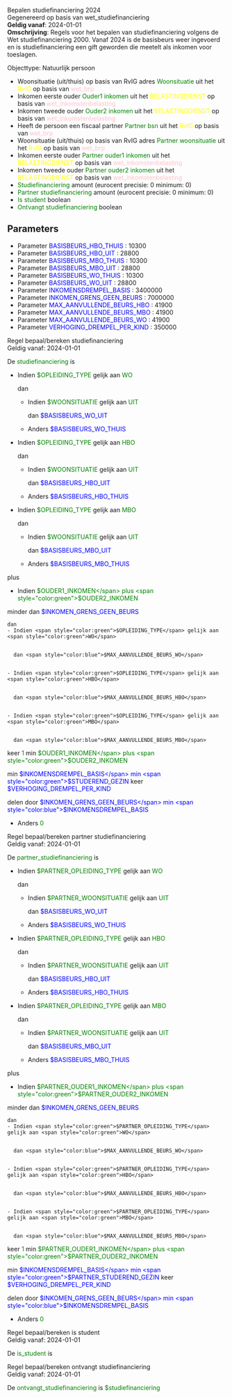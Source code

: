 Bepalen studiefinanciering 2024 \
Gegenereerd op basis van wet_studiefinanciering \
**Geldig vanaf**: 2024-01-01 \
**Omschrijving**: Regels voor het bepalen van studiefinanciering volgens de Wet studiefinanciering 2000. Vanaf 2024 is de basisbeurs weer ingevoerd en is studiefinanciering een gift geworden die meetelt als inkomen voor toeslagen.


Objecttype: Natuurlijk persoon
- Woonsituatie (uit/thuis) op basis van RvIG adres <span style="color:green">Woonsituatie</span> uit het <span style="color:yellow"> RvIG </span> op basis van <span style="color:pink"> wet_brp </span>
- Inkomen eerste ouder <span style="color:green">Ouder1 inkomen</span> uit het <span style="color:yellow"> BELASTINGDIENST </span> op basis van <span style="color:pink"> wet_inkomstenbelasting </span>
- Inkomen tweede ouder <span style="color:green">Ouder2 inkomen</span> uit het <span style="color:yellow"> BELASTINGDIENST </span> op basis van <span style="color:pink"> wet_inkomstenbelasting </span>
- Heeft de persoon een fiscaal partner <span style="color:green">Partner bsn</span> uit het <span style="color:yellow"> RvIG </span> op basis van <span style="color:pink"> wet_brp </span>
- Woonsituatie (uit/thuis) op basis van RvIG adres <span style="color:green">Partner woonsituatie</span> uit het <span style="color:yellow"> RvIG </span> op basis van <span style="color:pink"> wet_brp </span>
- Inkomen eerste ouder <span style="color:green">Partner ouder1 inkomen</span> uit het <span style="color:yellow"> BELASTINGDIENST </span> op basis van <span style="color:pink"> wet_inkomstenbelasting </span>
- Inkomen tweede ouder <span style="color:green">Partner ouder2 inkomen</span> uit het <span style="color:yellow"> BELASTINGDIENST </span> op basis van <span style="color:pink"> wet_inkomstenbelasting </span>
- <span style="color:green">Studiefinanciering</span> amount (eurocent precisie: 0 minimum: 0)
- <span style="color:green">Partner studiefinanciering</span> amount (eurocent precisie: 0 minimum: 0)
- <span style="color:green">Is student</span> boolean
- <span style="color:green">Ontvangt studiefinanciering</span> boolean

## Parameters ##
- Parameter <span style="color:blue">BASISBEURS_HBO_THUIS</span> : 10300
- Parameter <span style="color:blue">BASISBEURS_HBO_UIT</span> : 28800
- Parameter <span style="color:blue">BASISBEURS_MBO_THUIS</span> : 10300
- Parameter <span style="color:blue">BASISBEURS_MBO_UIT</span> : 28800
- Parameter <span style="color:blue">BASISBEURS_WO_THUIS</span> : 10300
- Parameter <span style="color:blue">BASISBEURS_WO_UIT</span> : 28800
- Parameter <span style="color:blue">INKOMENSDREMPEL_BASIS</span> : 3400000
- Parameter <span style="color:blue">INKOMEN_GRENS_GEEN_BEURS</span> : 7000000
- Parameter <span style="color:blue">MAX_AANVULLENDE_BEURS_HBO</span> : 41900
- Parameter <span style="color:blue">MAX_AANVULLENDE_BEURS_MBO</span> : 41900
- Parameter <span style="color:blue">MAX_AANVULLENDE_BEURS_WO</span> : 41900
- Parameter <span style="color:blue">VERHOGING_DREMPEL_PER_KIND</span> : 350000


Regel bepaal/bereken studiefinanciering \
Geldig vanaf: 2024-01-01

De <span style="color: green">studiefinanciering</span> is

  - Indien <span style="color:green">$OPLEIDING_TYPE</span> gelijk aan <span style="color:green">WO</span>


    dan
    - Indien <span style="color:green">$WOONSITUATIE</span> gelijk aan <span style="color:green">UIT</span>


      dan <span style="color:blue">$BASISBEURS_WO_UIT</span>


    - Anders <span style="color:blue">$BASISBEURS_WO_THUIS</span>




  - Indien <span style="color:green">$OPLEIDING_TYPE</span> gelijk aan <span style="color:green">HBO</span>


    dan
    - Indien <span style="color:green">$WOONSITUATIE</span> gelijk aan <span style="color:green">UIT</span>


      dan <span style="color:blue">$BASISBEURS_HBO_UIT</span>


    - Anders <span style="color:blue">$BASISBEURS_HBO_THUIS</span>




  - Indien <span style="color:green">$OPLEIDING_TYPE</span> gelijk aan <span style="color:green">MBO</span>


    dan
    - Indien <span style="color:green">$WOONSITUATIE</span> gelijk aan <span style="color:green">UIT</span>


      dan <span style="color:blue">$BASISBEURS_MBO_UIT</span>


    - Anders <span style="color:blue">$BASISBEURS_MBO_THUIS</span>




 plus
  - Indien <span style="color:green">$OUDER1_INKOMEN</span> plus <span style="color:green">$OUDER2_INKOMEN</span>

   minder dan <span style="color:blue">$INKOMEN_GRENS_GEEN_BEURS</span>


    dan
    - Indien <span style="color:green">$OPLEIDING_TYPE</span> gelijk aan <span style="color:green">WO</span>


      dan <span style="color:blue">$MAX_AANVULLENDE_BEURS_WO</span>


    - Indien <span style="color:green">$OPLEIDING_TYPE</span> gelijk aan <span style="color:green">HBO</span>


      dan <span style="color:blue">$MAX_AANVULLENDE_BEURS_HBO</span>


    - Indien <span style="color:green">$OPLEIDING_TYPE</span> gelijk aan <span style="color:green">MBO</span>


      dan <span style="color:blue">$MAX_AANVULLENDE_BEURS_MBO</span>


   keer <span style="color:green">1</span> min <span style="color:green">$OUDER1_INKOMEN</span> plus <span style="color:green">$OUDER2_INKOMEN</span>

   min <span style="color:blue">$INKOMENSDREMPEL_BASIS</span> min <span style="color:green">$STUDEREND_GEZIN</span> keer <span style="color:blue">$VERHOGING_DREMPEL_PER_KIND</span>



   delen door <span style="color:blue">$INKOMEN_GRENS_GEEN_BEURS</span> min <span style="color:blue">$INKOMENSDREMPEL_BASIS</span>








  - Anders <span style="color:green">0</span>





Regel bepaal/bereken partner studiefinanciering \
Geldig vanaf: 2024-01-01

De <span style="color: green">partner_studiefinanciering</span> is

  - Indien <span style="color:green">$PARTNER_OPLEIDING_TYPE</span> gelijk aan <span style="color:green">WO</span>


    dan
    - Indien <span style="color:green">$PARTNER_WOONSITUATIE</span> gelijk aan <span style="color:green">UIT</span>


      dan <span style="color:blue">$BASISBEURS_WO_UIT</span>


    - Anders <span style="color:blue">$BASISBEURS_WO_THUIS</span>




  - Indien <span style="color:green">$PARTNER_OPLEIDING_TYPE</span> gelijk aan <span style="color:green">HBO</span>


    dan
    - Indien <span style="color:green">$PARTNER_WOONSITUATIE</span> gelijk aan <span style="color:green">UIT</span>


      dan <span style="color:blue">$BASISBEURS_HBO_UIT</span>


    - Anders <span style="color:blue">$BASISBEURS_HBO_THUIS</span>




  - Indien <span style="color:green">$PARTNER_OPLEIDING_TYPE</span> gelijk aan <span style="color:green">MBO</span>


    dan
    - Indien <span style="color:green">$PARTNER_WOONSITUATIE</span> gelijk aan <span style="color:green">UIT</span>


      dan <span style="color:blue">$BASISBEURS_MBO_UIT</span>


    - Anders <span style="color:blue">$BASISBEURS_MBO_THUIS</span>




 plus
  - Indien <span style="color:green">$PARTNER_OUDER1_INKOMEN</span> plus <span style="color:green">$PARTNER_OUDER2_INKOMEN</span>

   minder dan <span style="color:blue">$INKOMEN_GRENS_GEEN_BEURS</span>


    dan
    - Indien <span style="color:green">$PARTNER_OPLEIDING_TYPE</span> gelijk aan <span style="color:green">WO</span>


      dan <span style="color:blue">$MAX_AANVULLENDE_BEURS_WO</span>


    - Indien <span style="color:green">$PARTNER_OPLEIDING_TYPE</span> gelijk aan <span style="color:green">HBO</span>


      dan <span style="color:blue">$MAX_AANVULLENDE_BEURS_HBO</span>


    - Indien <span style="color:green">$PARTNER_OPLEIDING_TYPE</span> gelijk aan <span style="color:green">MBO</span>


      dan <span style="color:blue">$MAX_AANVULLENDE_BEURS_MBO</span>


   keer <span style="color:green">1</span> min <span style="color:green">$PARTNER_OUDER1_INKOMEN</span> plus <span style="color:green">$PARTNER_OUDER2_INKOMEN</span>

   min <span style="color:blue">$INKOMENSDREMPEL_BASIS</span> min <span style="color:green">$PARTNER_STUDEREND_GEZIN</span> keer <span style="color:blue">$VERHOGING_DREMPEL_PER_KIND</span>



   delen door <span style="color:blue">$INKOMEN_GRENS_GEEN_BEURS</span> min <span style="color:blue">$INKOMENSDREMPEL_BASIS</span>








  - Anders <span style="color:green">0</span>





Regel bepaal/bereken is student \
Geldig vanaf: 2024-01-01

De <span style="color: green">is_student</span> is



Regel bepaal/bereken ontvangt studiefinanciering \
Geldig vanaf: 2024-01-01

De <span style="color: green">ontvangt_studiefinanciering</span> is
<span style="color:green">$studiefinanciering</span>
